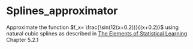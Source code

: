 # Splines_approximator

Approximate the function  $f_x= \frac{\sin(12(x+0.2))}{(x+0.2)}$ using natural cubic splines as described in [The Elements of Statistical Learning](https://link.springer.com/book/10.1007/978-0-387-84858-7) Chapter 5.2.1
